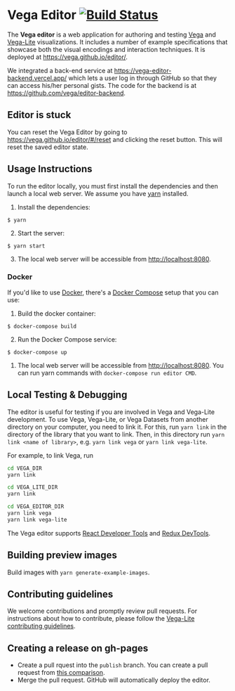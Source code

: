 # Vega Editor [![Build Status](https://github.com/vega/editor/workflows/Test/badge.svg)](https://github.com/vega/editor/actions)

The **Vega editor** is a web application for authoring and testing [Vega](https://github.com/vega/vega) and [Vega-Lite](https://vega.github.io/vega-lite) visualizations. It includes a number of example specifications that showcase both the visual encodings and interaction techniques. It is deployed at https://vega.github.io/editor/.

We integrated a back-end service at https://vega-editor-backend.vercel.app/ which lets a user log in through GitHub so that they can access his/her personal gists. The code for the backend is at https://github.com/vega/editor-backend.

## Editor is stuck

You can reset the Vega Editor by going to https://vega.github.io/editor/#/reset and clicking the reset button. This will reset the saved editor state.

## Usage Instructions

To run the editor locally, you must first install the dependencies and then launch a local web server. We assume you have [yarn](https://yarnpkg.com/) installed.

1. Install the dependencies:

```
$ yarn
```

2. Start the server:

```
$ yarn start
```

3. The local web server will be accessible from [http://localhost:8080](http://localhost:8080).

### Docker

If you'd like to use [Docker](https://docs.docker.com/engine/docker-overview/), there's a [Docker Compose](https://docs.docker.com/compose/overview/) setup that you can use:

1. Build the docker container:

```
$ docker-compose build
```

2. Run the Docker Compose service:

```
$ docker-compose up
```

1. The local web server will be accessible from [http://localhost:8080](http://localhost:8080). You can run yarn commands with `docker-compose run editor CMD`.

## Local Testing & Debugging

The editor is useful for testing if you are involved in Vega and Vega-Lite development. To use Vega, Vega-Lite, or Vega Datasets from another directory on your computer, you need to link it. For this, run `yarn link` in the directory of the library that you want to link. Then, in this directory run `yarn link <name of library>`, e.g. `yarn link vega` or `yarn link vega-lite`.

For example, to link Vega, run

```bash
cd VEGA_DIR
yarn link

cd VEGA_LITE_DIR
yarn link

cd VEGA_EDITOR_DIR
yarn link vega
yarn link vega-lite
```

The Vega editor supports [React Developer Tools](https://github.com/facebook/react-devtools) and [Redux DevTools](https://github.com/zalmoxisus/redux-devtools-extension).

## Building preview images

Build images with `yarn generate-example-images`.

## Contributing guidelines

We welcome contributions and promptly review pull requests. For instructions about how to contribute, please follow the [Vega-Lite contributing guidelines](https://github.com/vega/vega-lite/blob/master/CONTRIBUTING.md).

## Creating a release on gh-pages

- Create a pull rquest into the `publish` branch. You can create a pull request from [this comparison](https://github.com/vega/editor/compare/publish...master).
- Merge the pull request. GitHub will automatically deploy the editor.
